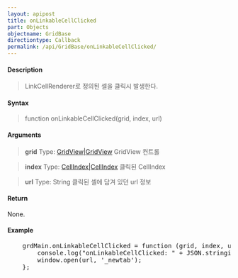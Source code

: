 ```yaml
---
layout: apipost
title: onLinkableCellClicked
part: Objects
objectname: GridBase
directiontype: Callback
permalink: /api/GridBase/onLinkableCellClicked/
---
```



#### Description

> LinkCellRenderer로 정의된 셀을 클릭시 발생한다.

#### Syntax

> function onLinkableCellClicked(grid, index, url)

#### Arguments

> **grid**
> Type: [GridView\|GridView](/api/GridBase/)
> GridView 컨트롤

> **index**
> Type:  [CellIndex\|CellIndex](/api/GridBase/)
> 클릭된 CellIndex

> **url**
> Type: String
> 클릭된 셀에 담겨 있던 url 정보

#### Return

None.

#### Example

<pre class="prettyprint">
    grdMain.onLinkableCellClicked = function (grid, index, url) {
        console.log("onLinkableCellClicked: " + JSON.stringify(index) + " => " + url);
        window.open(url, '_newtab');
    };
</pre>

